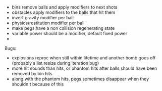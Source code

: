 - bins remove balls and apply modifiers to next shots
- obstacles apply modifiers to the balls that hit them
- invert gravity modifier per ball
- physics/restitution modifier per ball
- make pegs have a non collision regenerating state
- variable power should be a modifier, default fixed power
-

Bugs:
- explosions reproc when still within lifetime and another bomb goes off (probably a list resize during iteration bug)
- more hit sounds than hits, or phantom hits after balls should have been removed by bin hits
- along with the phantom hits, pegs sometimes disappear when they shouldn't because of this
